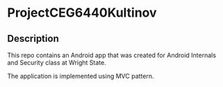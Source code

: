 # ProjectCEG6440Kultinov

## Description
This repo contains an Android app that was created for Android Internals and Security class at Wright State.<br/>

The application is implemented using MVC pattern.<br/>




